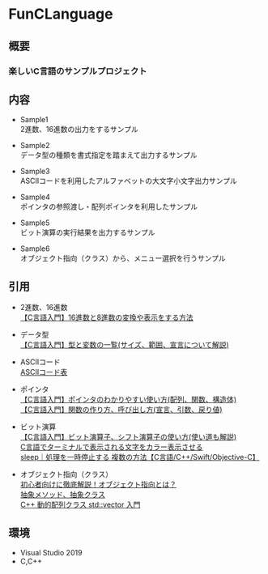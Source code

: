 # FunCLanguage  
    
## 概要  
### 楽しいC言語のサンプルプロジェクト
    
## 内容  
- Sample1  
2進数、16進数の出力をするサンプル  
  
 - Sample2  
 データ型の種類を書式指定を踏まえて出力するサンプル  
  
 - Sample3  
  ASCIIコードを利用したアルファベットの大文字小文字出力サンプル  
  
- Sample4  
 ポインタの参照渡し・配列ポインタを利用したサンプル  
  
 - Sample5  
  ビット演算の実行結果を出力するサンプル  
  
 - Sample6  
  オブジェクト指向（クラス）から、メニュー選択を行うサンプル  
    
## 引用  
- 2進数、16進数  
[【C言語入門】16進数と8進数の変換や表示をする方法](https://www.sejuku.net/blog/24066)  

- データ型  
[【C言語入門】型と変数の一覧(サイズ、範囲、宣言について解説)](https://www.sejuku.net/blog/25517)  

- ASCIIコード  
[ASCIIコード表](https://www.k-cube.co.jp/wakaba/server/ascii_code.html)  

- ポインタ  
[【C言語入門】ポインタのわかりやすい使い方(配列、関数、構造体)](https://www.sejuku.net/blog/25094)  
[【C言語入門】関数の作り方、呼び出し方(宣言、引数、戻り値)](https://www.sejuku.net/blog/24348)  

- ビット演算  
[【C言語入門】ビット演算子、シフト演算子の使い方(使い道も解説)](https://www.sejuku.net/blog/24512)  
[C言語でターミナルで表示される文字をカラー表示させる](https://www.serendip.ws/archives/4635)  
[sleep｜処理を一時停止する 複数の方法【C言語/C++/Swift/Objective-C】](https://marycore.jp/prog/objective-c/sleep-process/)  

- オブジェクト指向（クラス）  
[初心者向けに徹底解説！オブジェクト指向とは？](https://eng-entrance.com/what-oop)  
[抽象メソッド、抽象クラス](https://ufcpp.net/study/csharp/oo_abstract.html)  
[C++ 動的配列クラス std::vector 入門](http://vivi.dyndns.org/tech/cpp/vector.html)  
    
## 環境  
- Visual Studio 2019  
- C,C++  
